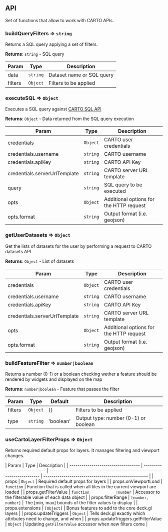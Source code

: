 ## API

Set of functions that allow to work with CARTO APIs.

### buildQueryFilters ⇒ <code>string</code>

Returns a SQL query applying a set of filters.

**Returns**: <code>string</code> - SQL query

| Param   | Type                | Description               |
| ------- | ------------------- | ------------------------- |
| data    | <code>string</code> | Dataset name or SQL query |
| filters | <code>Object</code> | Filters to be applied     |

### executeSQL ⇒ <code>Object</code>

Executes a SQL query against [CARTO SQL API](https://carto.com/developers/sql-api/)

**Returns**: <code>Object</code> - Data returned from the SQL query execution

| Param                         | Type                | Description                             |
| ----------------------------- | ------------------- | --------------------------------------- |
| credentials                   | <code>Object</code> | CARTO user credentials                  |
| credentials.username          | <code>string</code> | CARTO username                          |
| credentials.apiKey            | <code>string</code> | CARTO API Key                           |
| credentials.serverUrlTemplate | <code>string</code> | CARTO server URL template               |
| query                         | <code>string</code> | SQL query to be executed                |
| opts                          | <code>Object</code> | Additional options for the HTTP request |
| opts.format                   | <code>string</code> | Output format (i.e. geojson)            |

### getUserDatasets ⇒ <code>Object</code>

Get the lists of datasets for the user by performing a request to CARTO datasets API

**Returns**: <code>Object</code> - List of datasets

| Param                         | Type                | Description                             |
| ----------------------------- | ------------------- | --------------------------------------- |
| credentials                   | <code>Object</code> | CARTO user credentials                  |
| credentials.username          | <code>string</code> | CARTO username                          |
| credentials.apiKey            | <code>string</code> | CARTO API Key                           |
| credentials.serverUrlTemplate | <code>string</code> | CARTO server URL template               |
| opts                          | <code>Object</code> | Additional options for the HTTP request |
| opts.format                   | <code>string</code> | Output format (i.e. geojson)            |

### buildFeatureFilter ⇒ <code>number|boolean</code>

Returns a number (0-1) or a boolean checking wether a feature should be rendered by widgets and displayed on the map

**Returns**: <code>number|boolean</code> - Feature that passes the filter

| Param   | Type                | Default   | Description                          |
| ------- | ------------------- | --------- | ------------------------------------ |
| filters | <code>Object</code> | {}        | Filters to be applied                |
| type    | <code>string</code> | 'boolean' | Output type: number (0-1) or boolean |

### useCartoLayerFilterProps ⇒ <code>Object</code>

Returns required default props for layers. It manages filtering and viewport changes.

| Param                               | Type                          | Description                                                               |
| ----------------------------------- | ----------------------------- | ------------------------------------------------------------------------- | ---------------------------------------------------- |
| props                               | <code>Object</code>           | Required default props for layers                                         |
| props.onViewportLoad                | <code>function</code>         | Function that is called when all tiles in the current viewport are loaded |
| props.getFilterValue                | <code>function`               | `number</code>                                                            | Accessor to the filterable value of each data object |
| props.filterRange                   | <code>[number, number]</code> | The [min, max] bounds of the filter values to display                     |
| props.extensions                    | <code>[Object]</code>         | Bonus features to add to the core deck.gl layers                          |
| props.updateTriggers                | <code>Object</code>           | Tells deck.gl exactly which attributes need to change, and when           |
| props.updateTriggers.getFilterValue | <code>Object</code>           | Updating `getFilterValue` accessor when new filters come                  |
